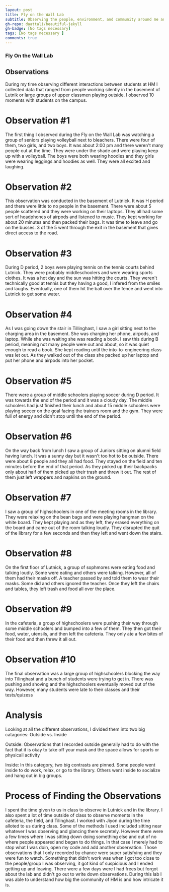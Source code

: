```yaml
---
layout: post
title: Fly on the Wall Lab
subtitle: Observing the people, environment, and community around me and look for the behaviors/interactions in these instances.
gh-repo: daattali/beautiful-jekyll
gh-badge: [No tags necessary]
tags: [No tags necessary ]
comments: true
---
```

### Fly On the Wall Lab

## Observations
During my time observing different interactions between students at HM I collected data that ranged from people working silently in the basement of Lutnik or large groups of upper classmen playing outside.
I observed 10 moments with students on the campus.

# Observation #1
The first thing I observed during the Fly on the Wall Lab was watching a group of seniors playing volleyball next to bleachers. There were four of them, two girls, and two boys. It was about 2:00 pm and there weren't many people out at the time. They were under the shade and were playing keep up with a volleyball. The boys were both wearing hoodies and they girls were wearing leggings and hoodies as well. They were all excited and laughing.

# Observation #2
This observation was conducted in the basement of Lutnick. It was H period and there were little to no people in the basement. There were about 5 people scattered and they were working on their laptops. They all had some sort of headphones of airpods and listened to music. They kept working for about 20 minutes and then packed their bags. It was time to leave and go on the busses. 3 of the 5 went through the exit in the basement that gives direct access to the road. 

# Observation #3
During D period, 2 boys were playing tennis on the tennis courts behind Lutnick. They were probably middleschoolers and were wearing sports clothes. It was a hot day and the sun was hitting the courts. They weren't technically good at tennis but they having a good, I infered from the smiles and laughs. Eventually, one of them hit the ball over the fence and went into Lutnick to get some water.

# Observation #4 
As I was going down the stair in Tillinghast, I saw a girl sitting next to the charging area in the basement. She was charging her phone, airpods, and laptop. While she was waiting she was reading a book. I saw this during B period, meaning not many people were out and about, so it was quiet enough to read a book. She kept reading until the into-to-engineering class was let out. As they walked out of the class she packed up her laptop and put her phone and airpods into her pocket.

# Observation #5
There were a group of middle schoolers playing soccer during D period. It was towards the end of the period and it was a cloudy day. The middle schoolers had just finished their lunch and about 15 middle schoolers were playing soccer on the goal facing the trainers room and the gym. They were full of energy and didn't stop until the end of the period. 

# Observation #6
On the way back from lunch I saw a group of Juniors sitting on alumni field having lunch. It was a sunny day but it wasn't too hot to be outside. There were about 8 people and they all had food. They stayed on the field and ten minutes before the end of that period. As they picked up their backpacks only about half of them picked up their trash and threw it out. The rest of them just left wrappers and napkins on the ground.

# Observation #7
I saw a group of highschoolers in one of the meeting rooms in the library. They were relaxing on the bean bags and were playing hangman on the white board. They kept playing and as they left, they erased everything on the board and came out of the room talking loudly. They disrupted the quit of the library for a few seconds and then they left and went down the stairs.

# Observation #8
On the first floor of Lutnick, a group of sophmores were eating food and talking loudly. Some were eating and others were talking. However, all of them had their masks off. A teacher passed by and told them to wear their masks. Some did and others ignored the teacher. Once they left the chairs and tables, they left trash and food all over the place.

# Observation #9
In the cafeteria, a group of highschoolers were pushing their way through some middle schoolers and bumped into a few of them. They then got their food, water, utensils, and then left the cafeteria. They only ate a few bites of their food and then threw it all out.

# Observation #10
The final observation was a large group of highschoolers blocking the way into Tilinghast and a bunch of students were trying to get in. There was pushing and shoving and the highschoolers eventually moved out of the way. However, many students were late to their classes and their tests/quizess

# Analysis 
Looking at all the different observations, I divided them into two big catagories:
Outside vs. Inside

Outside: Observations that I recorded outside generally had to do with the fact that it is okay to take off your mask and the space allows for sports or physicall activity

Inside: In this category, two big contrasts are pinned. Some people went inside to do work, relax, or go to the library. Others went inside to socialize and hang out in big groups. 

# Process of Finding the Observations
I spent the time given to us in class to observe in Lutnick and in the library. I also spent a lot of time outside of class to observe moments in the cafeteria, the field, and Tilinghast. I worked with Jiyon during the time alloted to us during class. Some of the methods I used included sitting near whatever I was observing and glancing there secretely. However there were a few times where I was sitting down doing something else and out of no where people appeared and began to do things. In that case I merely had to stop what I was doin, open my code and add another observation. Those observations that I only recorded by chance were super satisfying and they were fun to watch. Something that didn't work was when I got too close to the people/group I was observing, it got kind of suspicious and I ended getting up and leaving. There were a few days were I had frees but forgot about the lab and didn't go out to write down observations. During this lab I was able to understand how big the community of HM is and how intricate it is. 





